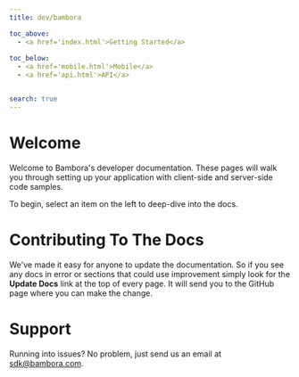 ```yaml
---
title: dev/bambora

toc_above:
  - <a href='index.html'>Getting Started</a>
  
toc_below:
  - <a href='mobile.html'>Mobile</a>
  - <a href='api.html'>API</a>


search: true
---
```

# Welcome
Welcome to Bambora's developer documentation. These pages will walk you through setting up your application with client-side and server-side code samples.

To begin, select an item on the left to deep-dive into the docs.

# Contributing To The Docs

We've made it easy for anyone to update the documentation. So if you see any docs in error or sections that could use improvement simply look for the **Update Docs** link at the top of every page. It will send you to the GitHub page where you can make the change.


# Support
Running into issues? No problem, just send us an email at [sdk@bambora.com](mailto:sdk@bambora.com).